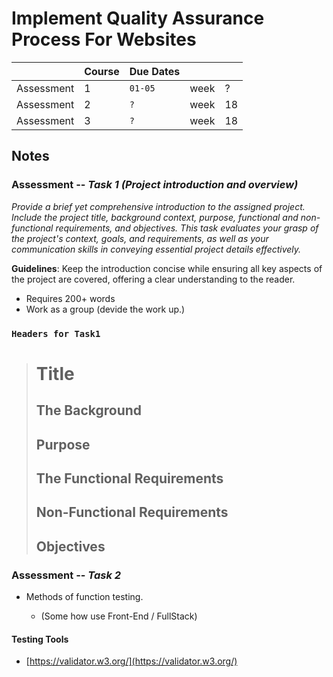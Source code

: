 # Implement Quality Assurance Process For Websites

||Course|Due Dates|| |
|-|-|-|-|-|
|Assessment |1|`01-05`|week|?|
|Assessment |2|`?`|week|18|
|Assessment |3|`?`|week|18|

## Notes

### Assessment -- _Task 1 (Project introduction and overview)_

_Provide a brief yet comprehensive introduction to the assigned project. Include the project title, background context, purpose, functional and non-functional requirements, and objectives. This task evaluates your grasp of the project's context, goals, and requirements, as well as your communication skills in conveying essential project details effectively._

**Guidelines**: Keep the introduction concise while ensuring all key aspects of the project are covered, offering a clear understanding to the reader.

- Requires 200+ words
- Work as a group (devide the work up.)


### `Headers for Task1` 

> # Title
>
> ## The Background
>
> ## Purpose
>
> ## The Functional Requirements
>
> ## Non-Functional Requirements
>
> ## Objectives

### Assessment -- _Task 2_

- Methods of function testing.

  - (Some how use Front-End / FullStack)

#### Testing Tools

- [https://validator.w3.org/](https://validator.w3.org/)


